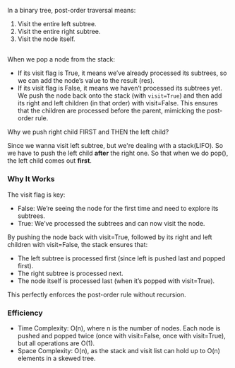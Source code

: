 In a binary tree, post-order traversal means:

1. Visit the entire left subtree.
2. Visit the entire right subtree.
3. Visit the node itself.

##

When we pop a node from the stack:

- If its visit flag is True, it means we’ve already processed its subtrees, so we can add the node’s value to the result (res).
- If its visit flag is False, it means we haven’t processed its subtrees yet. We push the node back onto
the stack (with `visit=True`) and then add its right and left children (in that order) with visit=False.
This ensures that the children are processed before the parent, mimicking the post-order rule.

Why we push right child FIRST and THEN the left child?

Since we wanna visit left subtree, but we're dealing with a stack(LIFO). So we have to push the left child **after** the right one.
So that when we do pop(), the left child comes out **first**.

### Why It Works
The visit flag is key:
- False: We’re seeing the node for the first time and need to explore its subtrees.
- True: We’ve processed the subtrees and can now visit the node.

By pushing the node back with visit=True, followed by its right and left children with visit=False, the stack ensures that:
- The left subtree is processed first (since left is pushed last and popped first).
- The right subtree is processed next.
- The node itself is processed last (when it’s popped with visit=True).

This perfectly enforces the post-order rule without recursion.

### Efficiency
- Time Complexity: O(n), where n is the number of nodes. Each node is pushed and popped twice (once with visit=False,
once with visit=True), but all operations are O(1).
- Space Complexity: O(n), as the stack and visit list can hold up to O(n) elements in a skewed tree.